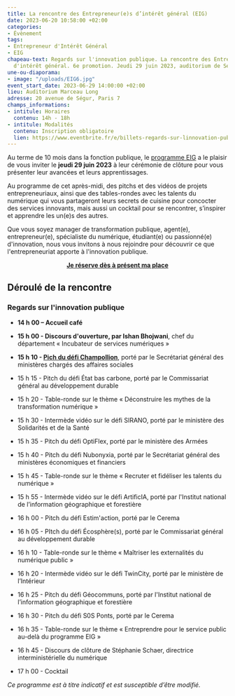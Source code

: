 ```yaml
---
title: La rencontre des Entrepreneur(e)s d’intérêt général (EIG)
date: 2023-06-20 10:58:00 +02:00
categories:
- Évènement
tags:
- Entrepreneur d'Intérêt Général
- EIG
chapeau-text: Regards sur l'innovation publique. La rencontre des Entrepreneur(e)s
  d'intérêt général. 6e promotion. Jeudi 29 juin 2023, auditorium de Ségur.
une-ou-diaporama:
- image: "/uploads/EIG6.jpg"
event_start_date: 2023-06-29 14:00:00 +02:00
lieu: Auditorium Marceau Long
adresse: 20 avenue de Ségur, Paris 7
champs_informations:
- intitule: Horaires
  contenu: 14h - 18h
- intitule: Modalités
  contenu: Inscription obligatoire
  lien: https://www.eventbrite.fr/e/billets-regards-sur-linnovation-publique-la-rencontre-des-eig-6eme-promotion-634720745837
---
```


Au terme de 10 mois dans la fonction publique, le [programme EIG](https://eig.etalab.gouv.fr/) a le plaisir de vous inviter le **jeudi 29 juin 2023** à leur cérémonie de clôture pour vous présenter leur avancées et leurs apprentissages. 

Au programme de cet après-midi, des pitchs et des vidéos de projets entrepreneuriaux, ainsi que des tables-rondes avec les talents du numérique qui vous partageront leurs secrets de cuisine pour concocter des services innovants, mais aussi un cocktail pour se rencontrer, s’inspirer et apprendre les un(e)s des autres.

Que vous soyez manager de transformation publique, agent(e), entrepreneur(e), spécialiste du numérique, étudiant(e) ou passionné(e) d'innovation, nous vous invitons à nous rejoindre pour découvrir ce que l'entrepreneuriat apporte à l'innovation publique.

<div align="center"><a href="https://www.eventbrite.fr/e/billets-regards-sur-linnovation-publique-la-rencontre-des-eig-6eme-promotion-634720745837" class="button"><b>Je réserve dès à présent ma place</b></a></div>

## Déroulé de la rencontre

### **Regards sur l'innovation publique**

* **14 h 00 – Accueil café**

* **15 h 00 - Discours d'ouverture, par Ishan Bhojwani**, chef du département « Incubateur de services numériques »

* **15 h 10 - [Pich du défi Champollion](https://eig.etalab.gouv.fr/defis/champollion/)**, porté par le Secrétariat général des ministères chargés des affaires sociales

* 15 h 15 - Pitch du défi État bas carbone, porté par le Commissariat général au développement durable

* 15 h 20 - Table-ronde sur le thème « Déconstruire les mythes de la transformation numérique »

* 15 h 30 - Intermède vidéo sur le défi SIRANO, porté par le ministère des Solidarités et de la Santé

* 15 h 35 - Pitch du défi OptiFlex, porté par le ministère des Armées

* 15 h 40 - Pitch du défi Nubonyxia, porté par le Secrétariat général des ministères économiques et financiers

* 15 h 45 - Table-ronde sur le thème « Recruter et fidéliser les talents du numérique »

* 15 h 55 - Intermède vidéo sur le défi ArtificIA, porté par l'Institut national de l’information géographique et forestière

* 16 h 00 - Pitch du défi Estim'action, porté par le Cerema

* 16 h 05 - PItch du défi Écosphère(s), porté par le Commissariat général au développement durable

* 16 h 10 - Table-ronde sur le thème « Maîtriser les externalités du numérique public »

* 16 h 20 - Intermède vidéo sur le défi TwinCity, porté par le ministère de l’Intérieur

* 16 h 25 - Pitch du défi Géocommuns, porté par l'Institut national de l’information géographique et forestière

* 16 h 30 - Pitch du défi S0S Ponts, porté par le Cerema

* 16 h 35 - Table-ronde sur le thème « Entreprendre pour le service public au-delà du programme EIG »

* 16 h 45 - Discours de clôture de Stéphanie Schaer, directrice interministérielle du numérique

* 17 h 00 - Cocktail

*Ce programme est à titre indicatif et est susceptible d’être modifié.*